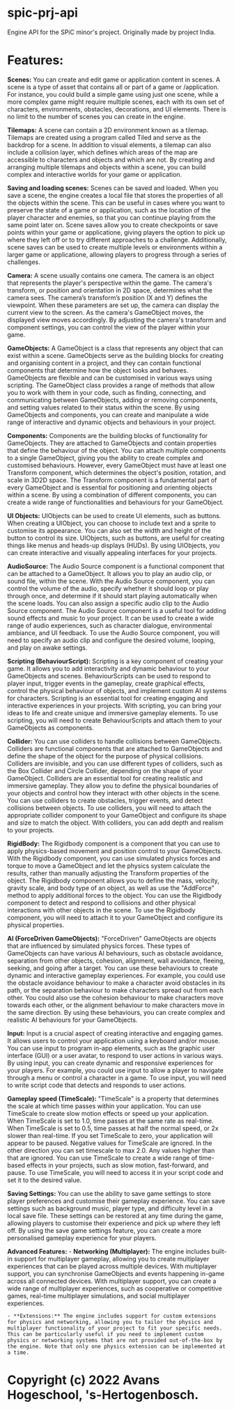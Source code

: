 # spic-prj-api
Engine API for the SPiC minor's project.
Originally made by project India.

# Features:

**Scenes:** 
You can create and edit game or application content in scenes. A scene is a type of asset that contains all or part of a game or /application. For instance, you could build a simple game using just one scene, while a more complex game might require multiple scenes, each with its own set of characters, environments, obstacles, decorations, and UI elements. There is no limit to the number of scenes you can create in the engine.

**Tilemaps:** 
A scene can contain a 2D environment known as a tilemap. Tilemaps are created using a program called Tiled and serve as the backdrop for a scene. In addition to visual elements, a tilemap can also include a collision layer, which defines which areas of the map are accessible to characters and objects and which are not. By creating and arranging multiple tilemaps and objects within a scene, you can build complex and interactive worlds for your game or application.

**Saving and loading scenes:** 
Scenes can be saved and loaded. When you save a scene, the engine creates a local file that stores the properties of all the objects within the scene. This can be useful in cases where you want to preserve the state of a game or application, such as the location of the player character and enemies, so that you can continue playing from the same point later on. Scene saves allow you to create checkpoints or save points within your game or applicatione, giving players the option to pick up where they left off or to try different approaches to a challenge. Additionally, scene saves can be used to create multiple levels or environments within a larger game or applicatione, allowing players to progress through a series of challenges.

**Camera:** 
A scene usually contains one camera. The camera is an object that represents the player's perspective within the game. The camera's transform, or position and orientation in 2D space, determines what the camera sees. The camera’s transform’s position (X and Y) defines the viewpoint. When these parameters are set up, the camera can display the current view to the screen. As the camera's GameObject moves, the displayed view moves accordingly. By adjusting the camera's transform and component settings, you can control the view of the player within your game.

**GameObjects:** 
A GameObject is a class that represents any object that can exist within a scene. GameObjects serve as the building blocks for creating and organising content in a project, and they can contain functional components that determine how the object looks and behaves. GameObjects are flexible and can be customised in various ways using scripting. The GameObject class provides a range of methods that allow you to work with them in your code, such as finding, connecting, and communicating between GameObjects, adding or removing components, and setting values related to their status within the scene. By using GameObjects and components, you can create and manipulate a wide range of interactive and dynamic objects and behaviours in your project. 

**Components:** 
Components are the building blocks of functionality for GameObjects. They are attached to GameObjects and contain properties that define the behaviour of the object. You can attach multiple components to a single GameObject, giving you the ability to create complex and customised behaviours. However, every GameObject must have at least one Transform component, which determines the object's position, rotation, and scale in 3D2D space. The Transform component is a fundamental part of every GameObject and is essential for positioning and orienting objects within a scene. By using a combination of different components, you can create a wide range of functionalities and behaviours for your GameObject.

**UI Objects:** 
UIObjects can be used to create UI elements, such as buttons. When creating a UIObject, you can choose to include text and a sprite to customise its appearance. You can also set the width and height of the button to control its size. UIObjects, such as buttons, are useful for creating things like menus and heads-up displays (HUDs). By using UIObjects, you can create interactive and visually appealing interfaces for your projects.

**AudioSource:** 
The Audio Source component is a functional component that can be attached to a GameObject. It allows you to play an audio clip, or sound file, within the scene. With the Audio Source component, you can control the volume of the audio, specify whether it should loop or play through once, and determine if it should start playing automatically when the scene loads. You can also assign a specific audio clip to the Audio Source component. The Audio Source component is a useful tool for adding sound effects and music to your project. It can be used to create a wide range of audio experiences, such as character dialogue, environmental ambiance, and UI feedback. To use the Audio Source component, you will need to specify an audio clip and configure the desired volume, looping, and play on awake settings.

**Scripting (BehaviourScript):** 
Scripting is a key component of creating your game. It allows you to add interactivity and dynamic behaviour to your GameObjects and scenes. BehaviourScripts can be used to respond to player input, trigger events in the gameplay, create graphical effects, control the physical behaviour of objects, and implement custom AI systems for characters. Scripting is an essential tool for creating engaging and interactive experiences in your projects. With scripting, you can bring your ideas to life and create unique and immersive gameplay elements. To use scripting, you will need to create BehaviourScripts and attach them to your GameObjects as components. 

**Collider:** 
You can use colliders to handle collisions between GameObjects. Colliders are functional components that are attached to GameObjects and define the shape of the object for the purpose of physical collisions. Colliders are invisible, and you can use different types of colliders, such as the Box Collider and Circle Collider, depending on the shape of your GameObject. Colliders are an essential tool for creating realistic and immersive gameplay. They allow you to define the physical boundaries of your objects and control how they interact with other objects in the scene. You can use colliders to create obstacles, trigger events, and detect collisions between objects. To use colliders, you will need to attach the appropriate collider component to your GameObject and configure its shape and size to match the object. With colliders, you can add depth and realism to your projects.

**RigidBody:** 
The Rigidbody component is a component that you can use to apply physics-based movement and position control to your GameObjects. With the Rigidbody component, you can use simulated physics forces and torque to move a GameObject and let the physics system calculate the results, rather than manually adjusting the Transform properties of the object. The Rigidbody component allows you to define the mass, velocity, gravity scale, and body type of an object, as well as use the "AddForce" method to apply additional forces to the object. You can use the Rigidbody component to detect and respond to collisions and other physical interactions with other objects in the scene. To use the Rigidbody component, you will need to attach it to your GameObject and configure its physical properties.

**AI (ForceDriven GameObjects):** 
"ForceDriven" GameObjects are objects that are influenced by simulated physics forces. These types of GameObjects can have various AI behaviours, such as obstacle avoidance, separation from other objects, cohesion, alignment, wall avoidance, fleeing, seeking, and going after a target. You can use these behaviours to create dynamic and interactive gameplay experiences. For example, you could use the obstacle avoidance behaviour to make a character avoid obstacles in its path, or the separation behaviour to make characters spread out from each other. You could also use the cohesion behaviour to make characters move towards each other, or the alignment behaviour to make characters move in the same direction. By using these behaviours, you can create complex and realistic AI behaviours for your GameObjects.

**Input:** 
Input is a crucial aspect of creating interactive and engaging games. It allows users to control your application using a keyboard and/or mouse. You can use input to program in-app elements, such as the graphic user interface (GUI) or a user avatar, to respond to user actions in various ways. By using input, you can create dynamic and responsive experiences for your players. For example, you could use input to allow a player to navigate through a menu or control a character in a game. To use input, you will need to write script code that detects and responds to user actions.

**Gameplay speed (TimeScale):** 
"TimeScale" is a property that determines the scale at which time passes within your application. You can use TimeScale to create slow motion effects or speed up your application. When TimeScale is set to 1.0, time passes at the same rate as real-time. When TimeScale is set to 0.5, time passes at half the normal speed, or 2x slower than real-time. If you set TimeScale to zero, your application will appear to be paused. Negative values for TimeScale are ignored. In the other direction you can set timescale to max 2.0. Any values higher than that are ignored. You can use TimeScale to create a wide range of time-based effects in your projects, such as slow motion, fast-forward, and pause. To use TimeScale, you will need to access it in your script code and set it to the desired value. 

**Saving Settings:** 
You can use the ability to save game settings to store player preferences and customise their gameplay experience. You can save settings such as background music, player type, and difficulty level in a local save file. These settings can be restored at any time during the game, allowing players to customise their experience and pick up where they left off. By using the save game settings feature, you can create a more personalised gameplay experience for your players.

**Advanced Features:** 
	- **Networking (Multiplayer):** The engine includes built-in support for multiplayer gameplay, allowing you to create multiplayer experiences that can be played across multiple devices. With multiplayer support, you can synchronise GameObjects and events happening in-game across all connected devices. With multiplayer support, you can create a wide range of multiplayer experiences, such as cooperative or competitive games, real-time multiplayer simulations, and social multiplayer experiences.

	- **Extensions:** The engine includes support for custom extensions for physics and networking, allowing you to tailor the physics and multiplayer functionality of your project to fit your specific needs. This can be particularly useful if you need to implement custom physics or networking systems that are not provided out-of-the-box by the engine. Note that only one physics extension can be implemented at a time.

# Copyright (c) 2022 Avans Hogeschool, 's-Hertogenbosch. 
